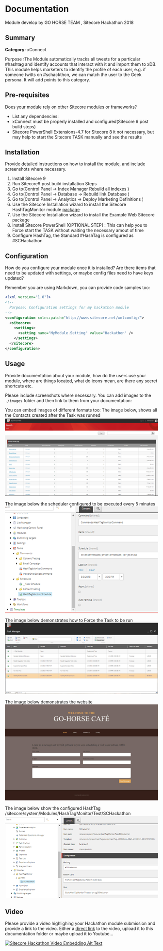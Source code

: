 # Documentation

Module develop by GO HORSE TEAM , Sitecore Hackathon 2018

## Summary

**Category:** xConnect

Purpose :The Module automatically tracks all tweets for a particular #hashtag and identify accounts that interact with it and import them to xDB. This module helps marketers 
to identify the profile of each user, e.g. if someone twitts on #schackthon, we can match the user to the Geek persona. 
It will add points to this category.

## Pre-requisites

Does your module rely on other Sitecore modules or frameworks?

- List any dependencies: 
- xConnect must be properly installed and configured(Sitecore 9 post build steps)
- Sitecore PowerShell Extensions-4.7 for Sitecore 8 it not necessary, but may help to start the Sitecore TASK manually and see the results

## Installation

Provide detailed instructions on how to install the module, and include screenshots where necessary.
1. Install Sitecore 9
2. Run Sitecore9 post build installation Steps 
3. Go to(Control Panel ->  Index Manager Rebuild all indexes )
4. Go to(Control Panel ->  Database -> Rebuild link Database )
5. Go to(Control Panel ->  Analytics  -> Deploy Marketing Definitions )
6. Use the Sitecore Installation wizard to install the Sitecore HashTagMonitor module [package](#link-to-package)
6. Use the Sitecore Installation wizard to install the Example Web Sitecore [package](#link-to-package)
7. Install Sitecore PowerShell [OPTIONAL STEP] : This can help you to Force start the TASK without waiting the necessary amout of time
9. Configure HashTag, the Standard #HashTag is configured as #SCHackathon

## Configuration

How do you configure your module once it is installed? Are there items that need to be updated with settings, or maybe config files need to have keys updated?

Remember you are using Markdown, you can provide code samples too:

```xml
<?xml version="1.0"?>
<!--
  Purpose: Configuration settings for my hackathon module
-->
<configuration xmlns:patch="http://www.sitecore.net/xmlconfig/">
  <sitecore>
    <settings>
      <setting name="MyModule.Setting" value="Hackathon" />
    </settings>
  </sitecore>
</configuration>
```

## Usage

Provide documentation  about your module, how do the users use your module, where are things located, what do icons mean, are there any secret shortcuts etc.

Please include screenshots where necessary. You can add images to the `./images` folder and then link to them from your documentation:

You can embed images of different formats too:
The image below, shows all the Contacts created after the Task was runned
![Contacts](images/contacts.png?raw=true "Contacts")

The image below the scheduler configured to be executed every 5 minutes
![Task Scheduler](images/taskscheduler.png?raw=true "Task Scheduler")

The image below demonstrates how to Force the Task to be run
![Task Scheduler](images/powershellforcetask.png?raw=true "Powershell Task")

The image below demonstrates the website
![Visit Us](images/VisitUs.png?raw=true "Visit Us")

The image below show the configured HashTag
/sitecore/system/Modules/HashTagMonitor/Test/SCHackathon
![HashTag](images/configurehashtag.png?raw=true "Configure HashTag")

## Video

Please provide a video highlighing your Hackathon module submission and provide a link to the video. Either a [direct link](https://www.youtube.com/watch?v=EpNhxW4pNKk) to the video, upload it to this documentation folder or maybe upload it to Youtube...

[![Sitecore Hackathon Video Embedding Alt Text](https://img.youtube.com/vi/EpNhxW4pNKk/0.jpg)](https://www.youtube.com/watch?v=EpNhxW4pNKk)

